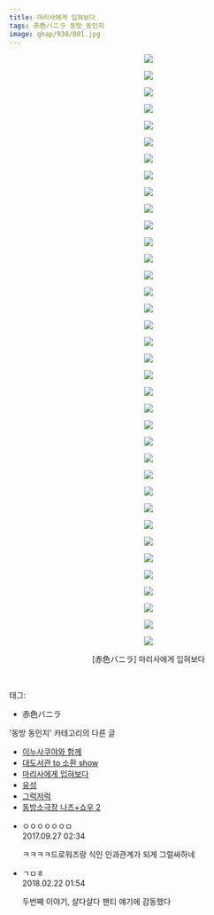 ```yaml
---
title: 마리사에게 입혀보다
tags: 赤色バニラ 동방_동인지
image: ghap/930/001.jpg
---
```

<div class="article">
<p style="text-align: center; clear: none; float: none;"><img src="{{ site.nasurl }}/ghap/930/001.jpg"/></p>
<p style="text-align: center; clear: none; float: none;"><img src="{{ site.nasurl }}/ghap/930/002.jpg"/></p>
<p style="text-align: center; clear: none; float: none;"><img src="{{ site.nasurl }}/ghap/930/003.jpg"/></p>
<p style="text-align: center; clear: none; float: none;"><img src="{{ site.nasurl }}/ghap/930/004.jpg"/></p>
<p style="text-align: center; clear: none; float: none;"><img src="{{ site.nasurl }}/ghap/930/005.jpg"/></p>
<p style="text-align: center; clear: none; float: none;"><img src="{{ site.nasurl }}/ghap/930/006.jpg"/></p>
<p style="text-align: center; clear: none; float: none;"><img src="{{ site.nasurl }}/ghap/930/007.jpg"/></p>
<p style="text-align: center; clear: none; float: none;"><img src="{{ site.nasurl }}/ghap/930/008.jpg"/></p>
<p style="text-align: center; clear: none; float: none;"><img src="{{ site.nasurl }}/ghap/930/009.jpg"/></p>
<p style="text-align: center; clear: none; float: none;"><img src="{{ site.nasurl }}/ghap/930/010.jpg"/></p>
<p style="text-align: center; clear: none; float: none;"><img src="{{ site.nasurl }}/ghap/930/011.jpg"/></p>
<p style="text-align: center; clear: none; float: none;"><img src="{{ site.nasurl }}/ghap/930/012.jpg"/></p>
<p style="text-align: center; clear: none; float: none;"><img src="{{ site.nasurl }}/ghap/930/013.jpg"/></p>
<p style="text-align: center; clear: none; float: none;"><img src="{{ site.nasurl }}/ghap/930/014.jpg"/></p>
<p style="text-align: center; clear: none; float: none;"><img src="{{ site.nasurl }}/ghap/930/015.jpg"/></p>
<p style="text-align: center; clear: none; float: none;"><img src="{{ site.nasurl }}/ghap/930/016.jpg"/></p>
<p style="text-align: center; clear: none; float: none;"><img src="{{ site.nasurl }}/ghap/930/017.jpg"/></p>
<p style="text-align: center; clear: none; float: none;"><img src="{{ site.nasurl }}/ghap/930/018.jpg"/></p>
<p style="text-align: center; clear: none; float: none;"><img src="{{ site.nasurl }}/ghap/930/019.jpg"/></p>
<p style="text-align: center; clear: none; float: none;"><img src="{{ site.nasurl }}/ghap/930/020.jpg"/></p>
<p style="text-align: center; clear: none; float: none;"><img src="{{ site.nasurl }}/ghap/930/021.jpg"/></p>
<p style="text-align: center; clear: none; float: none;"><img src="{{ site.nasurl }}/ghap/930/022.jpg"/></p>
<p style="text-align: center; clear: none; float: none;"><img src="{{ site.nasurl }}/ghap/930/023.jpg"/></p>
<p style="text-align: center; clear: none; float: none;"><img src="{{ site.nasurl }}/ghap/930/024.jpg"/></p>
<p style="text-align: center; clear: none; float: none;"><img src="{{ site.nasurl }}/ghap/930/025.jpg"/></p>
<p style="text-align: center; clear: none; float: none;"><img src="{{ site.nasurl }}/ghap/930/026.jpg"/></p>
<p style="text-align: center; clear: none; float: none;"><img src="{{ site.nasurl }}/ghap/930/027.jpg"/></p>
<p style="text-align: center; clear: none; float: none;"><img src="{{ site.nasurl }}/ghap/930/028.jpg"/></p>
<p style="text-align: center; clear: none; float: none;"><img src="{{ site.nasurl }}/ghap/930/029.jpg"/></p>
<p style="text-align: center; clear: none; float: none;"><img src="{{ site.nasurl }}/ghap/930/030.jpg"/></p>
<p style="text-align: center; clear: none; float: none;"><img src="{{ site.nasurl }}/ghap/930/031.jpg"/></p>
<p style="text-align: center; clear: none; float: none;"><img src="{{ site.nasurl }}/ghap/930/032.jpg"/></p>
<p style="text-align: center; clear: none; float: none;"><img src="{{ site.nasurl }}/ghap/930/033.jpg"/></p>
<p style="text-align: center; clear: none; float: none;"><img src="{{ site.nasurl }}/ghap/930/034.jpg"/></p>
<p style="text-align: center; clear: none; float: none;"><img src="{{ site.nasurl }}/ghap/930/035.jpg"/></p>
<p style="text-align: center; clear: none; float: none;"><img src="{{ site.nasurl }}/ghap/930/036.jpg"/></p>
<p style="text-align: center; clear: none; float: none;">[赤色バニラ] 마리사에게 입혀보다</p>
<p><br/></p>
</div><div class="tagTrail">
<p>태그: </p>
<ul>
<li>赤色バニラ</li>
</ul>
</div><div class="another">
<p>'동방 동인지' 카테고리의 다른 글</p>
<ul>
<li><a href="/2016-07-19-ghap_932">이누사쿠야와 함께</a></li>
<li><a href="/2016-07-19-ghap_931">대도서관 to 소환 show</a></li>
<li><a href="/2016-07-19-ghap_930">마리사에게 입혀보다</a></li>
<li><a href="/2016-07-19-ghap_929">유성</a></li>
<li><a href="/2016-07-19-ghap_928">그럭저럭</a></li>
<li><a href="/2016-07-19-ghap_927">동방소극장 나즈+쇼우 2</a></li>
</ul>
</div><div class="cb_module cb_fluid">
<div class="cb_wrt cb_profile">
<div class="comment">
<ul>
<li class="cb_thumb_off" id="comment15091327">
<div class="cb_comment_area">
<div class="cb_info_area">
<div class="cb_section">
<span class="cb_nick_name">ㅇㅇㅇㅇㅇㅇㅁ</span>
</div>
<div class="cb_section">
<span class="cb_date">2017.09.27 02:34 </span>
</div>
</div>
<div class="cb_dsc_comment">
<p class="cb_dsc">
											ㅋㅋㅋㅋ드로워즈랑 식인 인과관계가 되게 그럴싸하네
										</p>
</div>
</div></li>
<li class="cb_thumb_off" id="comment15203983">
<div class="cb_comment_area">
<div class="cb_info_area">
<div class="cb_section">
<span class="cb_nick_name">ㄱㅁㅎ</span>
</div>
<div class="cb_section">
<span class="cb_date">2018.02.22 01:54 </span>
</div>
</div>
<div class="cb_dsc_comment">
<p class="cb_dsc">
											두번째 이야기, 살다살다 팬티 얘기에 감동했다
										</p>
</div>
</div></li>
</ul>
</div>
</div><!-- commentList close -->
</div>